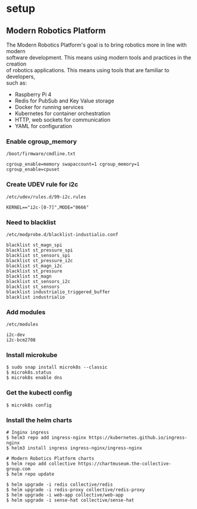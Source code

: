 # setup

## Modern Robotics Platform 
The Modern Robotics Platform's goal is to bring robotics more in line with modern  
software development. This means using modern tools and practices in the creation  
of robotics applications. This means using tools that are familiar to developers,  
such as:  
- Raspberry Pi 4
- Redis for PubSub and Key Value storage  
- Docker for running services  
- Kubernetes for container orchestration  
- HTTP, web sockets for communication
- YAML for configuration


### Enable cgroup_memory
`/boot/firmware/cmdline.txt`
```
cgroup_enable=memory swapaccount=1 cgroup_memory=1 cgroup_enable=cpuset
```

### Create UDEV rule for i2c
`/etc/udev/rules.d/99-i2c.rules`
```
KERNEL=="i2c-[0-7]",MODE="0666"
```

### Need to blacklist 
`/etc/modprobe.d/blacklist-industialio.conf`
```
blacklist st_magn_spi
blacklist st_pressure_spi
blacklist st_sensors_spi
blacklist st_pressure_i2c
blacklist st_magn_i2c
blacklist st_pressure
blacklist st_magn
blacklist st_sensors_i2c
blacklist st_sensors
blacklist industrialio_triggered_buffer
blacklist industrialio
```

### Add modules 
`/etc/modules`  
```
i2c-dev  
i2c-bcm2708  
```

### Install microkube
```
$ sudo snap install microk8s --classic
$ microk8s.status
$ microk8s enable dns
```

### Get the kubectl config
```
$ microk8s config
```

### Install the helm charts 
```
# Inginx ingress
$ helm3 repo add ingress-nginx https://kubernetes.github.io/ingress-nginx
$ helm3 install ingress ingress-nginx/ingress-nginx

# Modern Robotics Platform charts
$ helm repo add collective https://chartmuseum.the-collective-group.com
$ helm repo update

$ helm upgrade -i redis collective/redis
$ helm upgrade -i redis-proxy collective/redis-proxy
$ helm upgrade -i web-app collective/web-app
$ helm upgrade -i sense-hat collective/sense-hat
```
